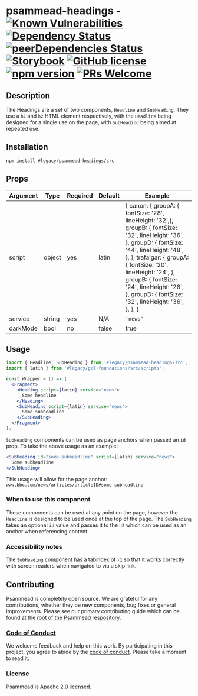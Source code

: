 <!-- prettier-ignore -->
# psammead-headings - [![Known Vulnerabilities](https://snyk.io/test/github/bbc/psammead/badge.svg?targetFile=packages%2Fcomponents%2Fpsammead-headings%2Fpackage.json)](https://snyk.io/test/github/bbc/psammead?targetFile=packages%2Fcomponents%2Fpsammead-headings%2Fpackage.json) [![Dependency Status](https://david-dm.org/bbc/psammead.svg?path=packages/components/psammead-headings)](https://david-dm.org/bbc/psammead?path=packages/components/psammead-headings) [![peerDependencies Status](https://david-dm.org/bbc/psammead/peer-status.svg?path=packages/components/psammead-headings)](https://david-dm.org/bbc/psammead?path=packages/components/psammead-headings&type=peer) [![Storybook](https://raw.githubusercontent.com/storybooks/brand/master/badge/badge-storybook.svg?sanitize=true)](https://bbc.github.io/psammead/?path=/story/headline--default) [![GitHub license](https://img.shields.io/badge/license-Apache%202.0-blue.svg)](https://github.com/bbc/psammead/blob/latest/LICENSE) [![npm version](https://img.shields.io/npm/v/#legacy/psammead-headings/src.svg)](https://www.npmjs.com/package/#legacy/psammead-headings/src) [![PRs Welcome](https://img.shields.io/badge/PRs-welcome-brightgreen.svg)](https://github.com/bbc/psammead/blob/latest/CONTRIBUTING.md)

## Description

The Headings are a set of two components, `Headline` and `SubHeading`. They use a `h1` and `h2` HTML element respectively, with the `Headline` being designed for a single use on the page, with `SubHeading` being aimed at repeated use.

## Installation

`npm install #legacy/psammead-headings/src`

## Props

<!-- prettier-ignore -->
| Argument  | Type | Required | Default | Example |
| --------- | ---- | -------- | ------- | ------- |
| script    | object | yes | latin | { canon: { groupA: { fontSize: '28', lineHeight: '32',}, groupB: { fontSize: '32', lineHeight: '36', }, groupD: { fontSize: '44', lineHeight: '48', }, }, trafalgar: { groupA: { fontSize: '20', lineHeight: '24', }, groupB: { fontSize: '24', lineHeight: '28', }, groupD: { fontSize: '32', lineHeight: '36', }, }, }|
| service | string | yes | N/A | `'news'` |
| darkMode | bool | no | false | true |

## Usage

```jsx
import { Headline, SubHeading } from '#legacy/psammead-headings/src';
import { latin } from '#legacy/gel-foundations/src/scripts';

const Wrapper = () => (
  <Fragment>
    <Heading script={latin} service="news">
      Some headline
    </Heading>
    <SubHeading script={latin} service="news">
      Some subheadline
    </SubHeading>
  </Fragment>
);
```

`SubHeading` components can be used as page anchors when passed an `id` prop. To take the above usage as an example:

```jsx
<SubHeading id="some-subheadline" script={latin} service="news">
  Some subheadline
</SubHeading>
```

This usage will allow for the page anchor: `www.bbc.com/news/articles/articleID#some-subheadline`

### When to use this component

These components can be used at any point on the page, however the `Headline` is designed to be used once at the top of the page. The `SubHeading` takes an optional `id` value and passes it to the `h2` which can be used as an anchor when referencing content.

<!-- ### When not to use this component -->

### Accessibility notes

The `SubHeading` component has a tabindex of `-1` so that it works correctly with screen readers when navigated to via a skip link.

<!-- ## Roadmap -->

## Contributing

Psammead is completely open source. We are grateful for any contributions, whether they be new components, bug fixes or general improvements. Please see our primary contributing guide which can be found at [the root of the Psammead respository](https://github.com/bbc/psammead/blob/latest/CONTRIBUTING.md).

### [Code of Conduct](https://github.com/bbc/psammead/blob/latest/CODE_OF_CONDUCT.md)

We welcome feedback and help on this work. By participating in this project, you agree to abide by the [code of conduct](https://github.com/bbc/psammead/blob/latest/CODE_OF_CONDUCT.md). Please take a moment to read it.

### License

Psammead is [Apache 2.0 licensed](https://github.com/bbc/psammead/blob/latest/LICENSE).
